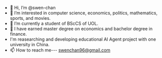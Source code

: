 - 👋 Hi, I’m @swen-chan
- 👀 I’m interested in computer science, economics, politics, mathematics, sports, and movies.
- 🌱 I’m currently a student of BScCS of UOL.
- 💞️ I have earned master degree on economics and bachelor degree in finance.
- I'm reasearching and developing educational AI Agent project with one university in China.
- 📫 How to reach me---  swenchan96@gmail.com

